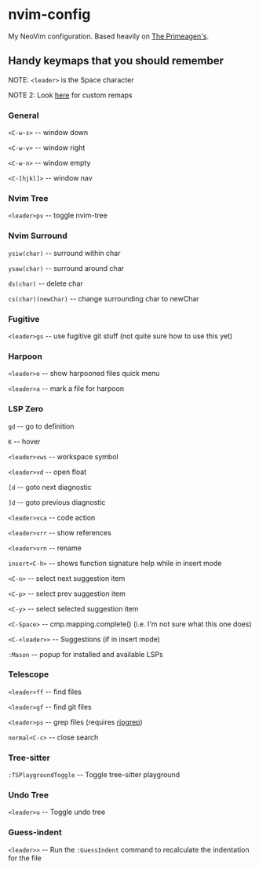 # nvim-config
My NeoVim configuration. Based heavily on [The Primeagen's](https://github.com/ThePrimeagen/init.lua/tree/master).

## Handy keymaps that you should remember
NOTE: `<leader>` is the Space character

NOTE 2: Look [here](https://github.com/joegar000/nvim-config/blob/main/lua/myconfig/remap.lua) for custom remaps

### General
`<C-w-s>` -- window down

`<C-w-v>` -- window right

`<C-w-n>` -- window empty

`<C-[hjkl]>` -- window nav


### Nvim Tree
`<leader>pv` -- toggle nvim-tree

### Nvim Surround
`ysiw(char)` -- surround within char

`ysaw(char)` -- surround around char

`ds(char)` -- delete char

`cs(char)(newChar)` -- change surrounding char to newChar


### Fugitive
`<leader>gs` -- use fugitive git stuff (not quite sure how to use this yet)

### Harpoon
`<leader>e` -- show harpooned files quick menu

`<leader>a` -- mark a file for harpoon


### LSP Zero
`gd` -- go to definition

`K` -- hover

`<leader>vws` -- workspace symbol

`<leader>vd` -- open float

`[d` -- goto next diagnostic

`]d` -- goto previous diagnostic

`<leader>vca` -- code action

`<leader>vrr` -- show references

`<leader>vrn` -- rename

`insert<C-h>` -- shows function signature help while in insert mode

`<C-n>` -- select next suggestion item

`<C-p>` -- select prev suggestion item

`<C-y>` -- select selected suggestion item

`<C-Space>` -- cmp.mapping.complete() (i.e. I'm not sure what this one does)

`<C-<leader>>` -- Suggestions (if in insert mode)

`:Mason` -- popup for installed and available LSPs


### Telescope
`<leader>ff` -- find files

`<leader>gf` -- find git files

`<leader>ps` -- grep files (requires [ripgrep](https://github.com/BurntSushi/ripgrep))

`normal<C-c>` -- close search


### Tree-sitter
`:TSPlaygroundToggle` -- Toggle tree-sitter playground


### Undo Tree
`<leader>u` -- Toggle undo tree

### Guess-indent
`<leader>>` -- Run the `:GuessIndent` command to recalculate the indentation for the file

